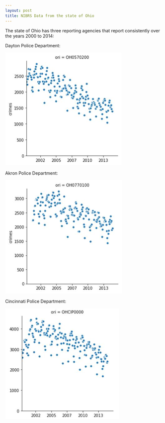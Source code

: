 ```yaml
---
layout: post
title: NIBRS Data from the state of Ohio
---
```




The state of Ohio has three reporting agencies that report consistently over the years 2000 to 2014:

Dayton Police Department:

![Dayton](/images/dayton.jpg "Dayton")

Akron Police Department:

![Akron](/images/akron.jpg "Akron")

Cincinnati Police Department:

![Cincinnati](/images/cincinnati.jpg "Cincinnati")
